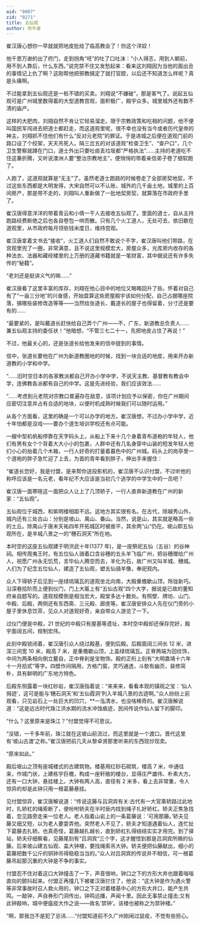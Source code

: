 ```yaml
---
aid: "0007"
zid: "0271"
title: 五仙观
author: 吹牛者
---
```


崔汉唐心想你一早就就把地皮批给了临高教会了！你这个洋奴！

他千恩万谢的出了府门，走到拐角“呸”的吐了口吐沫：“小人得志，用到人朝前，用不到人靠后，什么东西。”说完禁不住又发愁起来：看来这刘翔因为当他的面出丑的事情记上仇了啊？这刚帮他把邪教搞定了就打官腔，以后还不知道怎么样呢？真是头痛啊。

不过能拿到五仙观还是一桩不错的买卖。刘翔说“不嫌破”，那是客气了。说起五仙观可是广州城里数得着的大型道教宫观，面积极广，殿宇众多。城里城外还有数不清的庙产。

这样的大肥肉，刘翔自然不肯让它轻易溜走。限于宗教政策和吃相的问题，他不便叫国民军闯进去把道士都赶走，而这道观里呢，很不幸也没有当今或者历代皇帝的神主，刘翔抓不住他们有什么“反对元老院”的罪证。于是进城之后便在道观门前的路口设了个绞架，天天吊死人。隔三岔五的对该道观“检查卫生”、“查户口”，几个卫生警察就蹲在门口，道士外出只要吐痰丢垃圾都“严格执法”……主持的老道吃不住这番折腾，又听说澳洲人要“整治宗教地主”，便悄悄的带着亲信弟子卷了细软跑了。

人跑了，这道观就算是“无主”了。虽然老道士跑路的时候卷走了全部房契地契，不过这些东西都是大明发得，大宋自然可以不认账，城外的几千亩土地，城里的上百间房产，那是带不走的，刘翔叫人重新做了一批地契房契，就算落在市政府手里了。

崔汉唐得意洋洋的带着青云和小倩一干人去接收五仙观了。里面的道士，自从主持跑路经费断绝之后也各自卷包一哄而散。只有几个火工道人，无处可去，依旧歇在道观里，从市政府每月领些钱米度日，维持宫观。

崔汉唐拿着文书去“接收”，火工道人们自然不敢说个不字，崔汉唐叫他们带路，在宫观里兜了一圈，非常满意，且不说这里规模宏大，房屋众多，光库房内收存的各种法衣、法器和藏经楼里的上万册的道藏书籍就是一笔财富，其中据说还有许多失传的“秘籍”。

“老刘还是挺讲义气的嘛……”

崔汉唐看了这里丰富的库存，刘翔在他心目中的地位又略略回升了些。怀着对自己有了“一亩三分地”的兴奋感，开始盘算这些房屋殿宇该如何分配，自己占据哪座院落，搞哪些装修改造等等――当然给张道长、戴道长的屋子也得留着，分寸还是要有的……

“最要紧的，是叫戴道长赶快给自己弄个广州――不，广东，新道教总负责人……兼五仙观主持的委任状！”他暗想，“不管三七二十一，先把地皮占住了再说！”

不过，他最关心的，还是张道长给他发来的信中提到的事情。

信中，张道长要他在广州为新道教圈地的时候，找到一块合适的地皮，用来开办新道教的小学和中学。

“……旧时空日本的各家教派都自己开办小学中学，不说天主教、基督教有教会中学，连佛教各派都有自己的中学。这是先进经验，我们应该效法……

“……考虑到元老院对宗教口普遍存在敌意，该项计划应予以保密，你在广州期间应密切注意并占有合适的地块，以便时机成熟时候我们可以随时运用。”

从各个方面看，这里的确是一个可以办学的地方。崔汉唐想，不过办小学中学，近十年怕都是没戏――要办个道生培训学校还有点可能。

一艘中型机帆船停靠在天字码头上，从船上下来十几个身着青布道袍的年轻人，他们有男有女个个背着大大小小的包裹，人群中还有几名身穿中山装的短发年轻人他们小心的抬着几个木箱，一行人好奇的打量着暮色中的广州城。码头上的岗亭里一个道袍的胖子急忙迎了上去，为首的青年看到胖子，伸出手来握住：

“崔道长您好，我是付盟，是来帮你送投影机的，崔汉唐不认识付盟，不过听他的称呼应该是一名元老，看年纪不大应该是当初几个逃学的中学生中的一员吧？

崔汉唐一面寒暄这一面把众人让上了几顶轿子，一行人直奔新道教在广州的新家：“五仙观”。

五仙观位于城西，和紫明楼相距不远。这地方其实很有名。在古代，除越秀山外，城内还有三处古山：分别是坡山、禺山、番山。当然，说是山，其实就是略高一些的土丘。除禺山于唐末天祐四年开拓城区时被凿平，其余两“山”仍在。坡山即五仙观所在，是羊城八景之一的“穗石洞天”所在地。

本时空的这座五仙观建于明洪武十年(1377 年)，是一座祭祀五仙（五谷）的谷神祠。相传周夷王时，有五位仙人骑着口含谷穗的五头羊飞临广州，把谷穗赠给广州人，祝愿广州永无饥荒，言毕仙人腾空而去，羊化为石，故广州又叫羊城、穗城。人们为了纪念五位仙人，建造了五仙观，塑五仙骑羊像，奉祀观内。

众人下得轿子后见到一座绿琉璃瓦的道观坐北向南，大殿重檐歇山顶，玲珑新巧。沿深巷拾阶而上便到仪门，门上大匾上有“五仙古观”四个大字，据说是已故的董知府亲自题写的。道观规模倒是相当宏大，殿堂多达十数处。有照壁、牌坊、山门、中殿、后殿，两侧还有东西斋、三元殿、廊庑等。崔汉唐安排众人先在仪门旁的小屋子里休息饮茶，见众人对道观好奇，亲自带众人游览了一下。

过仪门便是中殿，21 世纪的中殿只有屋基等遗址，本时空中殿却还保存完好，殿宇面阔五间，规制宏伟。

此刻中殿锁闭着，崔汉唐引众人绕过殿基，便到后殿。后殿面阔三间长 12 米，进深三间宽 10 米，殿高 7 米，是重檐歇山顶，上盖绿琉璃瓦。正脊两端为回纹饰，中间为两条相向倒立鳌自，正中脊刹是宝物饰。殿的正桁上刻有“大明嘉靖十六年十一月拾贰”等字。四壁作间隔用，方格门窗，灵巧通透，斗欹有幽页，装修简朴，具有鲜明的广东地方特色。

后殿东侧露着一块红砂岩，崔汉唐指着说：“来来来，看看本观的镇观之宝：‘仙人拇迹’，这可是能与‘穗石洞天’和‘五仙霞洞’列入羊城八景的古迹啊。”众人纷纷上前观看，只见岩石上一处巨大的凹穴，\*\*一泓清水，也没啥稀奇的。崔汉唐解说道：“这是远古时代珠江洪水期的流水冲蚀痕迹，民间传说作仙人留下的脚印。

“什么？这里原来是珠江？”付盟觉得不可思议。

“没错，一千多年前，珠江就在这坡山前流过，而这里就是一个渡口。晋代这里有‘坡山古渡’之称。”崔汉唐把前几天从黎卓贤那里听来的东西现炒现卖。

“原来如此。”

殿后坡山之顶有座城楼式的古建筑物。楼基用红砂石砌筑，楼高 7 米，中通往来，作城门状，上建栋宇巨檐，构成一座轩敞的楼台，显得庄严雄伟、朴素大方。还有一口大钟，悬挂楼上。大钟有两人高，直径有 2 米多，看上去非常重，令人惊异的却是此钟只用一根葛藤悬挂。

见付盟惊异，崔汉唐解说道：“传说这藤与吕洞宾有关:古代有一大官乘轿路过此地时，扎轿杠的绳索断了，便吩咐轿夫在半时辰内找到绳子扎好轿杠。轿夫正焦急找着，忽见路旁走来一位老人。老人指着山岩上的一条葛藤说：‘可用那藤。’轿夫见藤又细又短，以为老人要耍弄他。突然老人不见了，轿夫才知道遇着仙人，连忙扯下葛藤去扎轿。也真奇怪，葛藤越扎越长，直到轿杠扎得结结实实才用完。到了驿站，轿夫仔细察看，见藤尾刻有“吕洞宾“三个字，这才醒悟到那是吕洞宾所赐的仙藤。后来坡山建五仙观、盖大钟楼，要找绳索吊大钟。轿夫便把仙藤献出，细小的葛藤把数千公斤的铜钟吊得稳稳当当的。”众人对吕洞宾的传说并不相信，可一根葛藤吊起那沉重的大钟是不争的事实。

付盟忍不住对着这口大钟撞击了一下，声音很响，钟口之下的方形大井也跟着嗡嗡直向的颤抖起来。付盟正再撞几下被崔汉唐拦住了，他说：“这大钟是作为遇火警等非常事故时召人救火用的，钟口之下正对着楼基中心的方形大井口，能产生共鸣。一敲钟，声自券形门洞传出，钟鸣远播，声闻十里。因此无事禁止撞击;又有此钟敲响，城中便瘟疫大作之说――故名‘禁钟’。该楼也被称之为禁钟楼。”

“啊，那我岂不是犯了忌讳……”付盟知道前不久广州刚闹过鼠疫，不觉有些担心。
